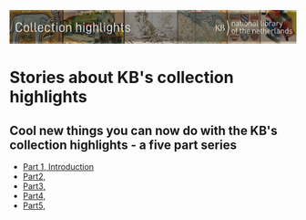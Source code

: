 ![Banner](../banners/KBTopstukkenBannerWikimedia_EN.jpg)
# Stories about KB's collection highlights

## Cool new things you can now do with the KB's collection highlights - a five part series
* [Part 1, Introduction](Cool%20new%20things%20you%20can%20now%20do%20with%20the%20KB's%20collection%20highlights%20-%20Part%201%2C%20Introduction.md) 
* [Part2, ]()
* [Part3, ]()
* [Part4, ]()
* [Part5, ]()
